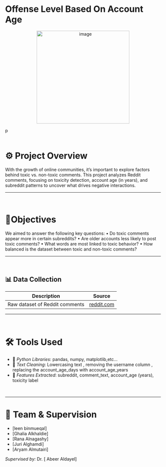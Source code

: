 
# Offense Level Based On Account Age

<p align="center">
<img width="300" height="300" alt="image"   src="https://github.com/user-attachments/assets/7ebcfcb4-4bd2-4bd4-9bb4-ca2df1eae2ca" />
</p>p

<br>
<br>

# ⚙ Project Overview
With the growth of online communities, it’s important to explore factors behind toxic vs. non-toxic comments.
This project analyzes Reddit comments, focusing on toxicity detection, account age (in years), and subreddit patterns to uncover what drives negative interactions.

***
<br>

# 💎Objectives

We aimed to answer the following key questions:
	•	Do toxic comments appear more in certain subreddits?
	•	Are older accounts less likely to post toxic comments?
	•	What words are most linked to toxic behavior?
	•	How balanced is the dataset between toxic and non-toxic comments?

***
<br>

## 📊 Data Collection
| Description                     | Source            |
|---------------------------------|-------------------|
| Raw dataset of Reddit comments  | [reddit.com](reddit.com)  |

---
<br>

# 🛠️ Tools Used
- 🐍 *Python Libraries*: pandas, numpy, matplotlib,etc... 
- 🧹 *Text Cleaning*:  Lowercasing text  , removing the username column , replacing the account_age_days with account_age_years 
- 🔎 *Features Extracted*: subreddit, comment_text, account_age (years), toxicity label

<br>

---


# 👥 Team & Supervision

- [leen binmueqal]  
- [Ghalia Alkhaldie]  
- [Rana Alnagashy]  
- [Juri Alghamdi]  
- [Aryam Almutairi]  

*Supervised by:* Dr. [ Abeer Aldayel]
